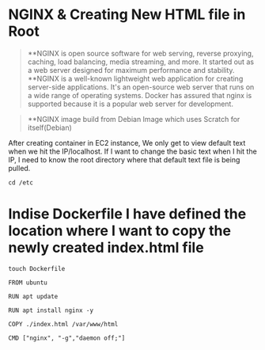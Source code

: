 # NGINX & Creating New HTML file in Root
>**NGINX is open source software for web serving, reverse proxying, caching, load balancing, media streaming, and more. It started out as a web server designed for maximum performance and stability.
>**NGINX is a well-known lightweight web application for creating server-side applications. It's an open-source web server that runs on a wide range of operating systems. Docker has assured that nginx is supported because it is a popular web server for development.

>**NGINX image build from Debian Image which uses Scratch for itself(Debian)

After creating container in EC2 instance, We only  get to view default text when we hit the IP/localhost. If I want to change the basic text when I hit the IP, I need to know the root directory where that default text file is being pulled. 

`cd /etc`


# Indise Dockerfile I have defined the location  where I want to copy the newly created index.html file 

`touch Dockerfile`

`FROM ubuntu`

`RUN apt update`

`RUN apt install nginx -y`

`COPY ./index.html /var/www/html`

`CMD ["nginx", "-g","daemon off;"]`





